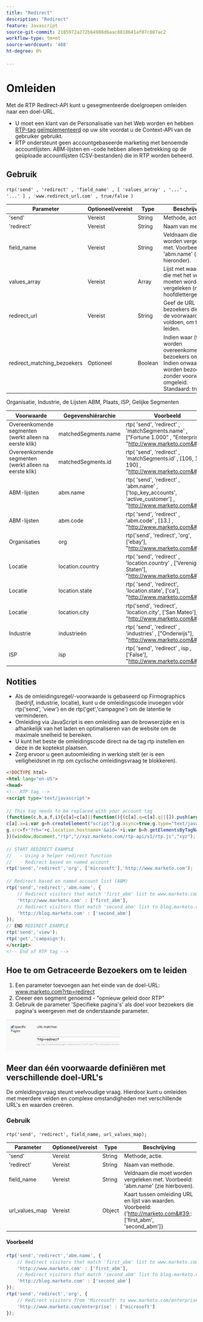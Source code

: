 ```yaml
---
title: "Redirect"
description: "Redirect"
feature: Javascript
source-git-commit: 2185972a272b64908d6aac8818641af07c807ac2
workflow-type: tm+mt
source-wordcount: '468'
ht-degree: 0%

---
```



# Omleiden

Met de RTP Redirect-API kunt u gesegmenteerde doelgroepen omleiden naar een doel-URL.

- U moet een klant van de Personalisatie van het Web worden en hebben [RTP-tag geïmplementeerd](https://experienceleague.adobe.com/nl/docs/marketo/using/product-docs/web-personalization/rtp-tag-implementation/deploy-the-rtp-javascript) op uw site voordat u de Context-API van de gebruiker gebruikt.
- RTP ondersteunt geen accountgebaseerde marketing met benoemde accountlijsten. ABM-lijsten en -code hebben alleen betrekking op de geüploade accountlijsten (CSV-bestanden) die in RTP worden beheerd.

## Gebruik

`rtp('send' , 'redirect' , 'field_name' , [ 'values_array' , '...' , '...' ] , 'www.redirect_url.com' , true/false )`

| Parameter | Optioneel/vereist | Type | Beschrijving |
|---------------------------|-------------------|---------|-----------------------------|
| &#39;send&#39; | Vereist | String | Methode, actie. |
| &#39;redirect&#39; | Vereist | String | Naam van methode. |
| field_name | Vereist | String | Veldnaam die moet worden vergeleken met. Voorbeeld: &#39;abm.name&#39; (zie hieronder). |
| values_array | Vereist | Array | Lijst met waarden die met het veld moeten worden vergeleken (niet hoofdlettergevoelig). |
| redirect_url | Vereist | String | Geef de URL op om bezoekers die aan de voorwaarde voldoen, om te leiden. |
| redirect_matching_bezoekers | Optioneel | Boolean | Indien waar (true), worden overeenkomende bezoekers omgeleid. Indien onwaar, worden bezoekers zonder voorwaarden omgeleid. Standaard: true. |

Organisatie, Industrie, de Lijsten ABM, Plaats, ISP, Gelijke Segmenten

| Voorwaarde | Gegevenshiërarchie | Voorbeeld |
|-------------------------------------------------|----------------------|------------------------------------------------------------------------------------------------------------------|
| Overeenkomende segmenten (werkt alleen na eerste klik) | matchedSegments.name | rtp( &#39;send&#39;, &#39;redirect&#39; , &#39;matchSegments.name&#39; , [&quot;Fortune 1.000&quot; , &quot;Enterprise&quot;] , &quot;http://www.marketo.com&#39;); |
| Overeenkomende segmenten (werkt alleen na eerste klik) | matchedSegments.id | rtp( &#39;send&#39;, &#39;redirect&#39; , &#39;matchSegments.id&#39; , [106, 107, 190] , &quot;http://www.marketo.com&#39;); |
| ABM-lijsten | abm.name | rtp( &#39;send&#39;, &#39;redirect&#39; , &#39;abm.name&#39; , [&#39;top_key_accounts&#39;, &#39;active_customer&#39;] , &quot;http://www.marketo.com&#39;); |
| ABM-lijsten | abm.code | rtp( &#39;send&#39;, &#39;redirect&#39; , &#39;abm.code&#39; , [13.] , &quot;http://www.marketo.com&#39;); |
| Organisaties | org | rtp(&#39;send&#39;, &#39;redirect&#39;, &#39;org&#39;, [&#39;ebay&#39;], &quot;http://www.marketo.com&#39;); |
| Locatie | location.country | rtp( &#39;send&#39;, &#39;redirect&#39; , &#39;location.country&#39; , [&#39;Verenigde Staten&#39;], &quot;http://www.marketo.com&#39;); |
| Locatie | location.state | rtp( &#39;send&#39;, &#39;redirect&#39;, &#39;location.state&#39;, [&#39;ca&#39;], &quot;http://www.marketo.com&#39;); |
| Locatie | location.city | rtp(&#39;send&#39;, &#39;redirect&#39;, &#39;location.city&#39;, [&#39;San Mateo&#39;], &quot;http://www.marketo.com&#39;); |
| Industrie | industrieën | rtp( &#39;send&#39;, &#39;redirect&#39; , &#39;industries&#39; , [&quot;Onderwijs&quot;], &quot;http://www.marketo.com&#39;); |
| ISP | isp | rtp( &#39;send&#39;, &#39;redirect&#39; , isp , [&#39;False&#39;], &quot;http://www.marketo.com&#39;); |


## Notities

- Als de omleidingsregel/-voorwaarde is gebaseerd op Firmographics (bedrijf, industrie, locatie), kunt u de omleidingscode invoegen vóór rtp(&#39;send&#39;, &#39;view&#39;) en de rtp(&#39;get&#39;,&#39;campagne&#39;) om de latentie te verminderen.
- Omleiding via JavaScript is een omleiding aan de browserzijde en is afhankelijk van het laden en optimaliseren van de website om de maximale snelheid te bereiken.
- U kunt het beste de omleidingscode direct na de tag rtp instellen en deze in de koptekst plaatsen.
- Zorg ervoor u geen autoomleiding in werking stelt (er is een veiligheidsnet in rtp om cyclische omleidingsvraag te blokkeren).

```html
<!DOCTYPE html>
<html lang="en-US">
<head>
<!-- RTP tag --> 
<script type='text/javascript'>

// This tag needs to be replaced with your account tag
(function(c,h,a,f,i){c[a]=c[a]||function(){(c[a].q=c[a].q||[]).push(arguments)};
c[a].a=i;var g=h.createElement("script");g.async=true;g.type="text/javascript";
g.src=f+'?rh='+c.location.hostname+'&aid='+i;var b=h.getElementsByTagName("script")[0];b.parentNode.insertBefore(g,b);
})(window,document,"rtp","//xyz.marketo.com/rtp-api/v1/rtp.js","xyz");
 
// START REDIRECT EXAMPLE 
//   - Using a helper redirect function
//   - Redirect based on named account
rtp('send','redirect','org', ['microsoft'],'http://www.marketo.com');
 
// Redirect based on named account list (ABM)
rtp('send','redirect','abm.name', {
    // Redirect visitors that match 'first_abm' list to www.marketo.com
    'http://www.marketo.com' : ['first_abm'],
    // Redirect visitors that match 'second_abm' list to blog.marketo.com
    'http://blog.marketo.com' : ['second_abm'] 
});
// END REDIRECT EXAMPLE
rtp('send','view');
rtp('get','campaign');
</script>
<!-- End of RTP tag -->
```

## Hoe te om Getraceerde Bezoekers om te leiden

1. Een parameter toevoegen aan het einde van de doel-URL: www.marketo.com?rtp=redirect
1. Creeer een segment genoemd - &quot;opnieuw geleid door RTP&quot;
1. Gebruik de parameter &#39;Specifieke pagina&#39;s&#39; als doel voor bezoekers die pagina&#39;s weergeven met de onderstaande parameter.

![tracking-redirected-vistors](assets/tracking-redirected-vistors.png)

## Meer dan één voorwaarde definiëren met verschillende doel-URL&#39;s

De omleidingsvraag steunt veelvoudige vraag. Hierdoor kunt u omleiden met meerdere velden en complexe omstandigheden met verschillende URL&#39;s en waarden creëren.

### Gebruik

`rtp('send', 'redirect', field_name, url_values_map);`

| Parameter | Optioneel/vereist | Type | Beschrijving |
|---|---|---|---|
| &#39;send&#39; | Vereist | String | Methode, actie. |
| &#39;redirect&#39; | Vereist | String | Naam van methode. |
| field_name | Vereist | String | Veldnaam die moet worden vergeleken met. Voorbeeld: &#39;abm.name&#39; (zie hierboven). |
| url_values_map | Vereist | Object | Kaart tussen omleiding URL en lijst van waarden. Voorbeeld:{&#39;http://marketo.com&#39;: [&#39;first_abm&#39;, &#39;second_abm&#39;]} |


#### Voorbeeld

```javascript
rtp('send','redirect','abm.name', {
    // Redirect visitors that match 'first_abm' list to www.marketo.com
    'http://www.marketo.com' : ['first_abm'],
    // Redirect visitors that match 'second_abm' list to blog.marketo.com
    'http://blog.marketo.com' : ['second_abm']
});
rtp('send','redirect','org', {
    // Redirect visitors from 'Microsoft' to www.marketo.com/enterprise
    'http://www.marketo.com/enterprise' : ['microsoft']
});
```
